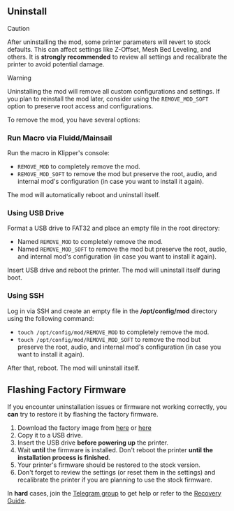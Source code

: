 ## Uninstall

> [!CAUTION]
> After uninstalling the mod, some printer parameters will revert to stock defaults. This can affect settings like Z-Offset, Mesh Bed Leveling, and others.
> It is **strongly recommended** to review all settings and recalibrate the printer to avoid potential damage.

> [!WARNING]
> Uninstalling the mod will remove all custom configurations and settings. If you plan to reinstall the mod later, consider using the `REMOVE_MOD_SOFT` option to preserve root access and configurations.


To remove the mod, you have several options:

### Run Macro via Fluidd/Mainsail

Run the macro in Klipper's console:  
- `REMOVE_MOD` to completely remove the mod.  
- `REMOVE_MOD_SOFT` to remove the mod but preserve the root, audio, and internal mod's configuration (in case you want to install it again).  

The mod will automatically reboot and uninstall itself.

### Using USB Drive

Format a USB drive to FAT32 and place an empty file in the root directory:  
- Named `REMOVE_MOD` to completely remove the mod.  
- Named `REMOVE_MOD_SOFT` to remove the mod but preserve the root, audio, and internal mod's configuration (in case you want to install it again).  

Insert USB drive and reboot the printer. The mod will uninstall itself during boot.

### Using SSH

Log in via SSH and create an empty file in the **/opt/config/mod** directory using the following command:  
- `touch /opt/config/mod/REMOVE_MOD` to completely remove the mod.  
- `touch /opt/config/mod/REMOVE_MOD_SOFT` to remove the mod but preserve the root, audio, and internal mod's configuration (in case you want to install it again).  
 
After that, reboot. The mod will uninstall itself.

## Flashing Factory Firmware  
If you encounter uninstallation issues or firmware not working correctly, you **can** try to restore it by flashing the factory firmware.  

1. Download the factory image from [here](https://github.com/DrA1ex/zmod_docs/tree/main/%D0%A0%D0%BE%D0%B4%D0%BD%D0%B0%D1%8F_%D0%BF%D1%80%D0%BE%D1%88%D0%B8%D0%B2%D0%BA%D0%B0) or [here](https://github.com/ghzserg/zmod/tree/main/%D0%A0%D0%BE%D0%B4%D0%BD%D0%B0%D1%8F_%D0%BF%D1%80%D0%BE%D1%88%D0%B8%D0%B2%D0%BA%D0%B0)
2. Copy it to a USB drive.  
3. Insert the USB drive **before powering up** the printer.  
4. Wait **until** the firmware is installed. Don't reboot the printer **until the installation process is finished**.  
5. Your printer's firmware should be restored to the stock version.  
6. Don't forget to review the settings (or reset them in the settings) and recalibrate the printer if you are planning to use the stock firmware.  

In **hard** cases, join the [Telegram group](https://t.me/+ihE2Ry8kBNkwYzhi) to get help or refer to the [Recovery Guide](/docs/RECOVERY.md).  
